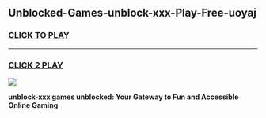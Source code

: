 
## Unblocked-Games-unblock-xxx-Play-Free-uoyaj
<h3>
<a href="https://premium76.site?title=unblock-xxx&ref=18A1">CLICK TO PLAY</a></h3>
<hr>

<h3>
<a href="https://premium76.site?title=unblock-xxx&ref=18A1">CLICK 2 PLAY</a>
  
</h3>

<a href="https://premium76.site?title=unblock-xxx&ref=18A1"><img src="https://clearcache.store/games.png"></a>


**unblock-xxx games unblocked: Your Gateway to Fun and Accessible Online Gaming**
